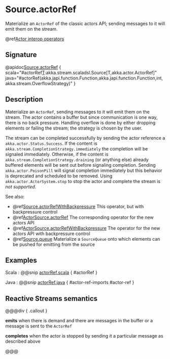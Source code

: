 # Source.actorRef

Materialize an `ActorRef` of the classic actors API; sending messages to it will emit them on the stream.

@ref[Actor interop operators](../index.md#actor-interop-operators)

## Signature

@apidoc[Source.actorRef](Source$) { scala="#actorRef[T](completionMatcher:PartialFunction[Any,akka.stream.CompletionStrategy],failureMatcher:PartialFunction[Any,Throwable],bufferSize:Int,overflowStrategy:akka.stream.OverflowStrategy):akka.stream.scaladsl.Source[T,akka.actor.ActorRef]" java="#actorRef(akka.japi.function.Function,akka.japi.function.Function,int,akka.stream.OverflowStrategy)" }

## Description

Materialize an `ActorRef`, sending messages to it will emit them on the stream. The actor contains
a buffer but since communication is one way, there is no back pressure. Handling overflow is done by either dropping
elements or failing the stream; the strategy is chosen by the user.

The stream can be completed successfully by sending the actor reference a `akka.actor.Status.Success`.
If the content is `akka.stream.CompletionStrategy.immediately` the completion will be signaled immediately.
Otherwise, if the content is `akka.stream.CompletionStrategy.draining` (or anything else)
already buffered elements will be sent out before signaling completion.
Sending `akka.actor.PoisonPill` will signal completion immediately but this behavior is deprecated and scheduled to be removed.
Using `akka.actor.ActorSystem.stop` to stop the actor and complete the stream is *not supported*.

See also:

* @ref[Source.actorRefWithBackpressure](../Source/actorRefWithBackpressure.md) This operator, but with backpressure control
* @ref[ActorSource.actorRef](actorRef.md) The corresponding operator for the new actors API
* @ref[ActorSource.actorRefWithBackpressure](actorRefWithBackpressure.md) The operator for the new actors API with backpressure control
* @ref[Source.queue](../Source/queue.md) Materialize a `SourceQueue` onto which elements can be pushed for emitting from the source

## Examples

Scala
:  @@snip [actorRef.scala](/akka-docs/src/test/scala/docs/stream/operators/SourceOperators.scala) { #actorRef }

Java
:  @@snip [actorRef.java](/akka-docs/src/test/java/jdocs/stream/operators/SourceDocExamples.java) { #actor-ref-imports #actor-ref }

## Reactive Streams semantics

@@@div { .callout }

**emits** when there is demand and there are messages in the buffer or a message is sent to the `ActorRef`

**completes** when the actor is stopped by sending it a particular message as described above

@@@
